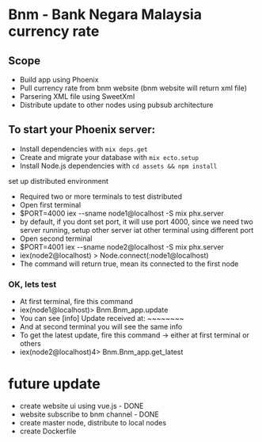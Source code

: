 # Bnm - Bank Negara Malaysia currency rate 

## Scope

  * Build app using Phoenix
  * Pull currency rate from bnm website (bnm website will return xml file)
  * Parsering XML file using SweetXml
  * Distribute update to other nodes using pubsub architecture
  

## To start your Phoenix server:

  * Install dependencies with `mix deps.get`
  * Create and migrate your database with `mix ecto.setup`
  * Install Node.js dependencies with `cd assets && npm install`

 set up distributed environment

  * Required two or more terminals to test distributed 
  * Open first terminal
  * $PORT=4000 iex --sname node1@localhost -S mix phx.server
  * by default, if you dont set port, it will use port 4000, since we need two server running, setup other server iat other terminal using different port
  * Open second terminal
  * $PORT=4001 iex --sname node2@localhost -S mix phx.server
  * iex(node2@localhost) > Node.connect(:node1@localhost)
  * The command will return true, mean its connected to the first node

### OK, lets test
  * At first terminal, fire this command
  * iex(node1@localhost)> Bnm.Bnm_app.update
  * You can see [info] Update received at: ~~~~~~~~
  * And at second terminal you will see the same info
  * To get the latest update, fire this command -> either at first terminal or others
  * iex(node2@localhost)4> Bnm.Bnm_app.get_latest

# future update
  * create website ui using vue.js - DONE
  * website subscribe to bnm channel - DONE
  * create master node, distribute to local nodes
  * create Dockerfile

